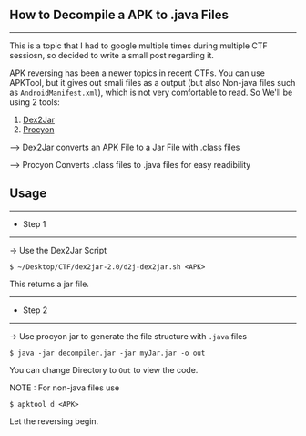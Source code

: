 ## How to Decompile a APK to .java Files
---
This is a topic that I had to google multiple times during multiple CTF sessiosn, so decided to write a small post regarding it.

APK reversing has been a newer topics in recent CTFs. You can use APKTool, but it gives out smali files as a output (but also Non-java files such as `AndroidManifest.xml`), which is not very comfortable to read. So We'll be using 2 tools:

1) [Dex2Jar](https://github.com/pxb1988/dex2jar)
2) [Procyon](https://bitbucket.org/mstrobel/procyon/src)

--> Dex2Jar converts an APK File to a Jar File with .class files 

--> Procyon Converts .class files to .java files for easy readibility


## Usage
---
-  Step 1
  ---
-> Use the Dex2Jar Script

 ```
 $ ~/Desktop/CTF/dex2jar-2.0/d2j-dex2jar.sh <APK>
```
This returns a jar file.

---

- Step 2
 ---

-> Use procyon jar to generate the file structure with `.java` files

```
$ java -jar decompiler.jar -jar myJar.jar -o out
```

You can change Directory to `Out` to view the code.

NOTE : For non-java files use 

```
$ apktool d <APK>
```

Let the reversing begin.